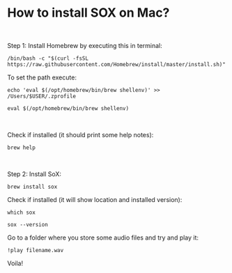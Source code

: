 # How to install SOX on Mac?
<br>
<p>Step 1: Install Homebrew by executing this in terminal:

``` /bin/bash -c "$(curl -fsSL https://raw.githubusercontent.com/Homebrew/install/master/install.sh)" ```
</p>
<p>To set the path execute:

``` echo 'eval $(/opt/homebrew/bin/brew shellenv)' >> /Users/$USER/.zprofile ```

``` eval $(/opt/homebrew/bin/brew shellenv) ```
</p><br>

<p>Check if installed (it should print some help notes):</p>

``` brew help ```

<br>
<p>Step 2: Install SoX:</p>

``` brew install sox ```

<p>Check if installed (it will show location and installed version):</p>

``` which sox ```

``` sox --version ```

<p>Go to a folder where you store some audio files and try and play it:</p>

``` !play filename.wav ```
<br>
<p>Voila!</p>